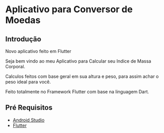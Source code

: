 # Aplicativo para Conversor de Moedas

## Introdução

Novo aplicativo feito em Flutter

Seja bem vindo ao meu Aplicativo para Calcular seu Indice de Massa Corporal. 

Calculos feitos com base geral em sua altura e peso, para assim achar o peso ideal para você. 


Feito totalmente no Framework Flutter com base na linguagem Dart.

## Pré Requisitos

- [Android Studio](https://developer.android.com/studio)
- [Flutter](https://flutter.dev/docs/get-started/install)

